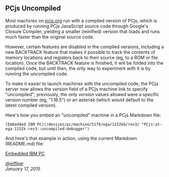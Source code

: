 PCjs Uncompiled
---
Most machines on [pcjs.org](http://www.pcjs.org/) run with a compiled version of PCjs, which is produced
by running PCjs JavaScript source code through Google's Closure Compiler, yielding a smaller (minified) version
that loads and runs much faster than the original source code.

However, certain features are disabled in the compiled versions, including a new BACKTRACK feature that
makes it possible to track the contents of memory locations and registers back to their source (eg, to a ROM
or file location).  Once the BACKTRACK feature is finished, it will be folded into the compiled code, but until
then, the only way to experiment with it is by running the uncompiled code.

To make it easier to launch machines with the uncompiled code, the PCjs server now allows the *version* field
of a PCjs machine link to specify "uncompiled"; previously, the only *version* values allowed were a specific
version number (eg, "1.16.5") or an asterisk (which would default to the latest compiled version).

Here's how you embed an "uncompiled" machine in a PCjs Markdown file:

	[Embedded IBM PC](/devices/pc/machine/5170/ega/1152kb/rev3/ "PCjs:at-ega-1152k-rev3::uncompiled:debugger")

And here's that example in action, using the current Markdown (README.md) file:

[Embedded IBM PC](/devices/pc/machine/5170/ega/1152kb/rev3/ "PCjs:at-ega-1152k-rev3::uncompiled:debugger")

*[@jeffpar](http://twitter.com/jeffpar)*  
*January 17, 2015*
